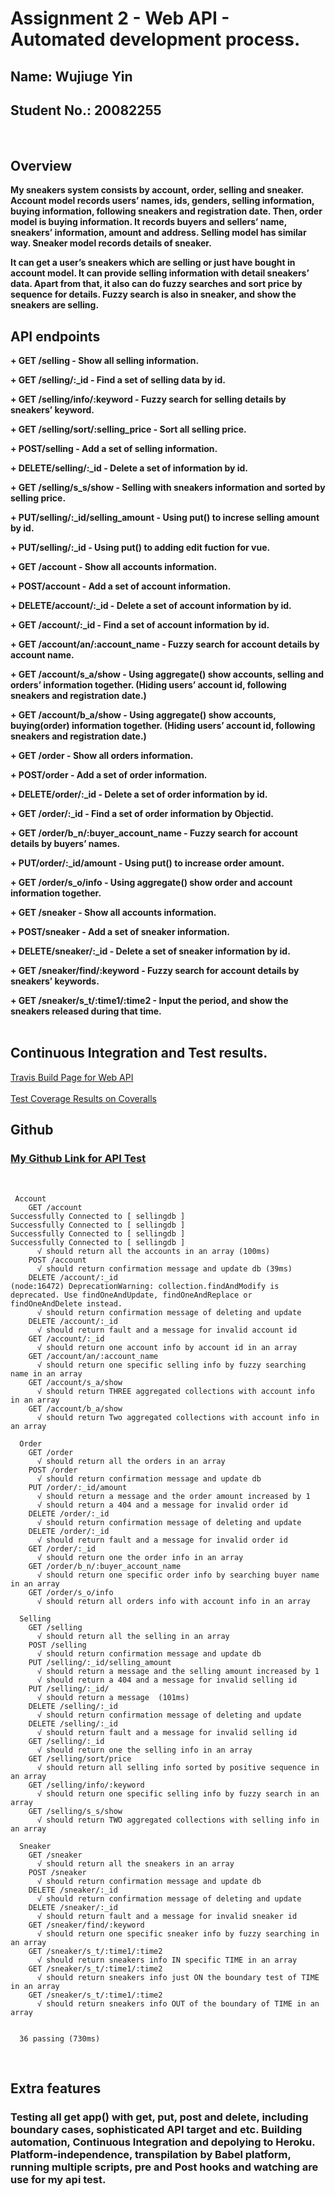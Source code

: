  # Assignment 2 - Web API - Automated development process.

## Name: Wujiuge Yin  ##
## Student No.: 20082255  ##
<br>

## Overview ##

**My sneakers system consists by account, order, selling and sneaker. Account model records users’ names, ids, genders, selling information, buying information, following sneakers and registration date. Then, order model is buying information. It records buyers and sellers’ name, sneakers’ information, amount and address. Selling model has similar way. Sneaker model records details of sneaker.**
<br>

**It can get a user’s sneakers which are selling or just have bought in account model. It can provide selling information with detail sneakers’ data. Apart from that, it also can do fuzzy searches and sort price by sequence for details. Fuzzy search is also in sneaker, and show the sneakers are selling.**
<br>

## API endpoints ##

**+ GET /selling - Show all selling information.**

**+ GET /selling/:_id - Find a set of selling data by id.**

**+ GET /selling/info/:keyword - Fuzzy search for selling details by sneakers’ keyword.**

**+ GET /selling/sort/:selling_price - Sort all selling price.**

**+ POST/selling - Add a set of selling information.**

**+ DELETE/selling/:_id - Delete a set of information by id.**

**+ GET /selling/s_s/show - Selling with sneakers information and sorted by selling price.**


**+ PUT/selling/:_id/selling_amount - Using put() to increse selling amount by id.**

**+ PUT/selling/:_id - Using put() to adding edit fuction for vue.**

**+ GET /account - Show all accounts information.**

**+ POST/account - Add a set of account information.**

**+ DELETE/account/:_id - Delete a set of account information by id.**

**+ GET /account/:_id - Find a set of account information by id.**

**+ GET /account/an/:account_name - Fuzzy search for account details by account name.**

**+ GET /account/s_a/show - Using aggregate() show accounts, selling and orders’ information together. (Hiding users’ account id, following sneakers and registration date.)**

**+ GET /account/b_a/show - Using aggregate() show accounts, buying(order) information together. (Hiding users’ account id, following sneakers and registration date.)**


**+ GET /order - Show all orders information.**

**+ POST/order - Add a set of order information.**

**+ DELETE/order/:_id - Delete a set of order information by id.**

**+ GET /order/:_id - Find a set of order information by Objectid.**

**+ GET /order/b_n/:buyer_account_name - Fuzzy search for account details by buyers’ names.**

**+ PUT/order/:_id/amount - Using put() to increase order amount.**

**+ GET /order/s_o/info - Using aggregate() show order and account information together.**

**+ GET /sneaker - Show all accounts information.**

**+ POST/sneaker - Add a set of sneaker information.**

**+ DELETE/sneaker/:_id - Delete a set of sneaker information by id.**

**+ GET /sneaker/find/:keyword - Fuzzy search for account details by sneakers’ keywords.**

**+ GET /sneaker/s_t/:time1/:time2  - Input the period, and show the sneakers released during that time.** 
<br>
<br>

## Continuous Integration and Test results.


[Travis Build Page for Web API](https://travis-ci.org/a600233/VenineneakerAPITest)
<br><br>
[Test Coverage Results on Coveralls](https://coveralls.io/github/a600233/donationsAPI)
<br>

## Github

### [My Github Link for API Test](https://github.com/a600233/VeninesneakerVueTest)
<br>


```
 Account
    GET /account
Successfully Connected to [ sellingdb ]
Successfully Connected to [ sellingdb ]
Successfully Connected to [ sellingdb ]
Successfully Connected to [ sellingdb ]
      √ should return all the accounts in an array (100ms)
    POST /account
      √ should return confirmation message and update db (39ms)
    DELETE /account/:_id
(node:16472) DeprecationWarning: collection.findAndModify is deprecated. Use findOneAndUpdate, findOneAndReplace or findOneAndDelete instead.
      √ should return confirmation message of deleting and update
    DELETE /account/:_id
      √ should return fault and a message for invalid account id
    GET /account/:_id
      √ should return one account info by account id in an array
    GET /account/an/:account_name
      √ should return one specific selling info by fuzzy searching name in an array
    GET /account/s_a/show
      √ should return THREE aggregated collections with account info in an array
    GET /account/b_a/show
      √ should return Two aggregated collections with account info in an array

  Order
    GET /order
      √ should return all the orders in an array
    POST /order
      √ should return confirmation message and update db
    PUT /order/:_id/amount
      √ should return a message and the order amount increased by 1
      √ should return a 404 and a message for invalid order id
    DELETE /order/:_id
      √ should return confirmation message of deleting and update
    DELETE /order/:_id
      √ should return fault and a message for invalid order id
    GET /order/:_id
      √ should return one the order info in an array
    GET /order/b_n/:buyer_account_name
      √ should return one specific order info by searching buyer name in an array
    GET /order/s_o/info
      √ should return all orders info with account info in an array

  Selling
    GET /selling
      √ should return all the selling in an array
    POST /selling
      √ should return confirmation message and update db
    PUT /selling/:_id/selling_amount
      √ should return a message and the selling amount increased by 1
      √ should return a 404 and a message for invalid selling id
    PUT /selling/:_id/
      √ should return a message  (101ms)
    DELETE /selling/:_id
      √ should return confirmation message of deleting and update
    DELETE /selling/:_id
      √ should return fault and a message for invalid selling id
    GET /selling/:_id
      √ should return one the selling info in an array
    GET /selling/sort/price
      √ should return all selling info sorted by positive sequence in an array
    GET /selling/info/:keyword
      √ should return one specific selling info by fuzzy search in an array
    GET /selling/s_s/show
      √ should return TWO aggregated collections with selling info in an array

  Sneaker
    GET /sneaker
      √ should return all the sneakers in an array
    POST /sneaker
      √ should return confirmation message and update db
    DELETE /sneaker/:_id
      √ should return confirmation message of deleting and update
    DELETE /sneaker/:_id
      √ should return fault and a message for invalid sneaker id
    GET /sneaker/find/:keyword
      √ should return one specific sneaker info by fuzzy searching in an array
    GET /sneaker/s_t/:time1/:time2
      √ should return sneakers info IN specific TIME in an array
    GET /sneaker/s_t/:time1/:time2
      √ should return sneakers info just ON the boundary test of TIME in an array
    GET /sneaker/s_t/:time1/:time2
      √ should return sneakers info OUT of the boundary of TIME in an array


  36 passing (730ms)
```
<br>

## Extra features
### Testing all get app() with get, put, post and delete, including boundary cases, sophisticated API target and etc. Building automation, Continuous Integration and depolying to Heroku. Platform-independence, transpilation by Babel platform, running multiple scripts, pre and Post hooks and watching are use for my api test.
<br>
